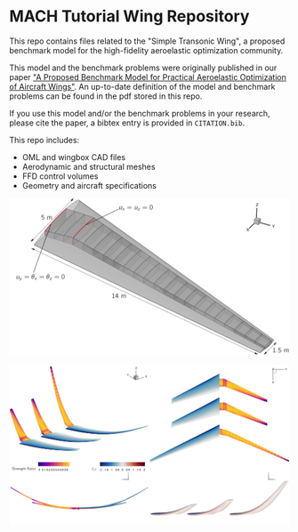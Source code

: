 # MACH Tutorial Wing Repository

This repo contains files related to the "Simple Transonic Wing", a proposed benchmark model for the high-fidelity aeroelastic optimization community.

This model and the benchmark problems were originally published in our paper ["A Proposed Benchmark Model for Practical Aeroelastic Optimization of Aircraft Wings"](https://www.researchgate.net/publication/377154425_A_Proposed_Benchmark_Model_for_Practical_Aeroelastic_Optimization_of_Aircraft_Wings).
An up-to-date definition of the model and benchmark problems can be found in the pdf stored in this repo.

If you use this model and/or the benchmark problems in your research, please cite the paper, a bibtex entry is provided in `CITATION.bib`.

This repo includes:

- OML and wingbox CAD files
- Aerodynamic and structural meshes
- FFD control volumes
- Geometry and aircraft specifications

![Wing](./images/BoundaryConditions.png)


![Wing](./images/EyeCandy.png)
